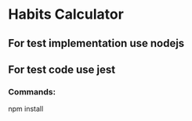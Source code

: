 # Habits Calculator

## For test implementation  use nodejs 

## For test code use jest

### Commands:

npm install




